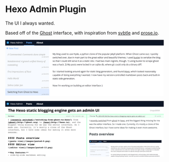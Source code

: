 Hexo Admin Plugin
=================

The UI I always wanted.

Based off of the [Ghost](http://ghost.org) interface, with inspiration from [svbtle](http://svbtle.com) and [prose.io](http://prose.io).

![posts view](docs/pasted-0.png)

![editor view](docs/pasted-1.png)
